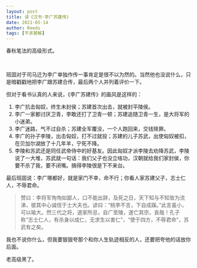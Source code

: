 ```yaml
---
layout: post
title: 读《汉书·李广苏建传》
date: 2021-05-14
author: Reeds
tags: [不求甚解]
---
```


  春秋笔法的高级形式。

<!--- more --->

<br>

班固对于司马迁为李广单独作传一事肯定是很不以为然的。当然他也没说什么，只是暗戳戳地把李广跟苏建合传，最后两个人并列着评价一下。

但对于看书认真的人来说，《李广苏建传》的画风是这样的：

1. 李广抗击匈奴，终生未封侯；苏建首次出击，就被封平陵侯。
2. 李广一家都讨厌卫青，李敢还打了卫青一顿；苏建追随卫青一生，是大将军的小迷弟。
3. 李广迷路，气不过自杀；苏建全军覆没，一个人跑回来，交钱赎罪。
4. 李广的孙子李陵，出击匈奴，打不过就投；苏建的儿子苏武，出使匈奴被扣，在贝加尔湖放了十几年羊，宁死不降。
5. 李陵和苏武还是同任武帝侍中的好基友。因此匈奴才派李陵去劝降苏武，李陵说了一大堆，苏武就一句话：我们父子也没立啥功，汉朝就给我们家封侯，你要不杀了我，要不闭嘴。搞得李陵很是下不来台。

最后班固说：李广哪都好，就是家门不幸，命不行；你看人家苏建父子，志士仁人，不辱君命。

> 赞曰：李将军恂恂如鄙人，口不能出辞，及死之日，天下知与不知皆为流涕，彼其中心诚信于士大夫也。谚曰：“桃李不言，下自成蹊。”此言虽小，可以喻大。然三代之将，道家所忌，自广至陵，遂亡其宗，哀哉！孔子称“志士仁人，有杀身以成仁，无求生以害仁”，“使于四方，不辱君命”，苏武有之矣。

我也不说你什么，但我要狠狠夸那个和你人生轨迹相反的人，还要把夸他的话放你后面。

老高级黑了。